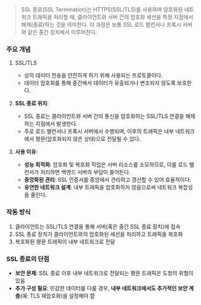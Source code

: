 > SSL 종료(SSL Termination)는 HTTPS(SSL/TLS)를 사용하여 암호화된 네트워크 트래픽을 처리할 때, 클라이언트와 서버 간의 암호화 세션을 특정 지점에서 해제(종료)하는 것을 의미한다. 이 과정은 보통 SSL 로드 밸런서나 프록시 서버와 같은 중간 장치에서 이루어진다.

### 주요 개념
1. SSL/TLS
   - 상의 데이터 전송을 안전하게 하기 위해 사용되는 프로토콜이다.
   - 데이터 암호화를 통해 중간에서 데이터가 유출되거나 변조되지 않도록 보호한다.

2. **SSL 종료 위치**:
    - SSL 종료는 클라이언트와 서버 간의 통신을 암호화하는 SSL/TLS 연결을 해제하는 지점에서 발생한다.
    - 주로 로드 밸런서나 프록시 서버에서 수행되며, 이후의 트래픽은 내부 네트워크에서 평문(암호화되지 않은 상태)으로 전달될 수 있다.

3. **사용 이유**:
    - **성능 최적화**: 암호화 및 복호화 작업은 서버 리소스를 소모하므로, 이를 로드 밸런서가 처리하면 백엔드 서버의 부담이 줄어든다.
    - **중앙화된 관리**: SSL 인증서를 중앙에서 관리하고 갱신할 수 있어 효율적이다.
    - **유연한 네트워크 설계**: 내부 트래픽을 암호화하지 않음으로써 네트워크 복잡성을 줄인다.

### 작동 방식
1. 클라이언트는 SSL/TLS 연결을 통해 서버(혹은 중간 SSL 종료 장치)에 접속
2. SSL 종료 장치가 클라이언트와의 암호화된 세션을 처리하고 트래픽을 복호화
3. 복호화된 평문 트래픽이 내부 네트워크로 전달

### SSL 종료의 단점
- **보안 문제**: SSL 종료 이후 내부 네트워크로 전달되는 평문 트래픽은 도청의 위험이 있음
- **추가 구성 필요**: 민감한 데이터를 다룰 경우, **내부 네트워크에서도 추가적인 보안 계층**(예: TLS 재암호화)을 설정해야 함
